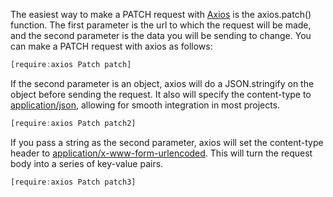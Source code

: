 The easiest way to make a PATCH request with [Axios](https://www.npmjs.com/package/axios) is the axios.patch() function. The first parameter is the url to which the request will be made, and the second parameter is the data you will be sending to change. You can make a PATCH request with axios as follows:

```javascript
[require:axios Patch patch]
```

If the second parameter is an object, axios will do a JSON.stringify on the object before sending the request. It also will specify the content-type to [application/json](https://developer.mozilla.org/en-US/docs/Web/HTTP/Headers/Content-Type), allowing for smooth integration in most projects.

```javascript
[require:axios Patch patch2]
```

If you pass a string as the second parameter, axios will set the content-type header to [application/x-www-form-urlencoded](https://dev.to/sidthesloth92/understanding-html-form-encoding-url-encoded-and-multipart-forms-3lpa). This will turn the request body into a series of key-value pairs.

```javascript
[require:axios Patch patch3]
```
